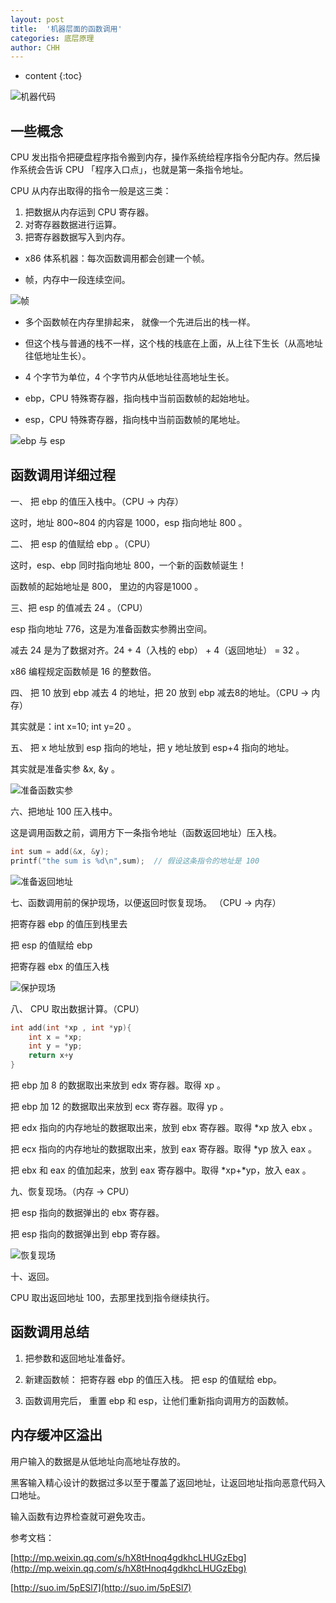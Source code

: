 ```yaml
---
layout: post
title:  '机器层面的函数调用'
categories: 底层原理
author: CHH
---
```


* content
{:toc}

![机器代码](https://upload-images.jianshu.io/upload_images/5690299-2732e7556ab769b0.png?imageMogr2/auto-orient/strip%7CimageView2/2/w/1240)




## 一些概念

CPU 发出指令把硬盘程序指令搬到内存，操作系统给程序指令分配内存。然后操作系统会告诉 CPU 「程序入口点」，也就是第一条指令地址。

CPU 从内存出取得的指令一般是这三类：

1. 把数据从内存运到 CPU 寄存器。
2. 对寄存器数据进行运算。
3. 把寄存器数据写入到内存。

- x86 体系机器：每次函数调用都会创建一个帧。

- 帧，内存中一段连续空间。

![帧](https://upload-images.jianshu.io/upload_images/5690299-9ac2704fbd57844b.png?imageMogr2/auto-orient/strip%7CimageView2/2/w/1240)

- 多个函数帧在内存里排起来， 就像一个先进后出的栈一样。

- 但这个栈与普通的栈不一样，这个栈的栈底在上面，从上往下生长（从高地址往低地址生长）。

- 4 个字节为单位，4 个字节内从低地址往高地址生长。

- ebp，CPU 特殊寄存器，指向栈中当前函数帧的起始地址。

- esp，CPU 特殊寄存器，指向栈中当前函数帧的尾地址。

![ebp 与 esp](https://upload-images.jianshu.io/upload_images/5690299-5e2a472c198422fb.png?imageMogr2/auto-orient/strip%7CimageView2/2/w/1240)

## 函数调用详细过程

一、 把 ebp 的值压入栈中。（CPU -> 内存）

这时，地址 800~804 的内容是 1000，esp 指向地址 800 。

二、 把 esp 的值赋给 ebp 。（CPU）

这时，esp、ebp 同时指向地址 800，一个新的函数帧诞生！

函数帧的起始地址是 800，  里边的内容是1000 。

三、把 esp 的值减去 24 。（CPU）

esp 指向地址 776，这是为准备函数实参腾出空间。

减去 24 是为了数据对齐。24 + 4（入栈的 ebp） + 4（返回地址） = 32 。

x86 编程规定函数帧是 16 的整数倍。

四、 把 10 放到 ebp 减去 4 的地址，把 20 放到 ebp 减去8的地址。（CPU -> 内存）

其实就是：int x=10; int y=20 。

五、 把 x 地址放到 esp 指向的地址，把 y 地址放到 esp+4 指向的地址。

其实就是准备实参 &x, &y 。

![准备函数实参](https://upload-images.jianshu.io/upload_images/5690299-7d7d108bbc47d35c.png?imageMogr2/auto-orient/strip%7CimageView2/2/w/1240)

六、把地址 100 压入栈中。

这是调用函数之前，调用方下一条指令地址（函数返回地址）压入栈。

```c
int sum = add(&x, &y); 
printf("the sum is %d\n",sum);  // 假设这条指令的地址是 100
```

![准备返回地址](https://upload-images.jianshu.io/upload_images/5690299-8f1af6e78e5346a0.png?imageMogr2/auto-orient/strip%7CimageView2/2/w/1240)

七、函数调用前的保护现场，以便返回时恢复现场。 （CPU -> 内存）

把寄存器 ebp 的值压到栈里去

把 esp 的值赋给 ebp

把寄存器 ebx 的值压入栈

![保护现场](https://upload-images.jianshu.io/upload_images/5690299-956f4ac818ebe8e0.png?imageMogr2/auto-orient/strip%7CimageView2/2/w/1240)

八、 CPU 取出数据计算。（CPU）

```c
int add(int *xp , int *yp){
    int x = *xp;
    int y = *yp;
    return x+y
}
```

把 ebp 加 8 的数据取出来放到 edx 寄存器。取得 xp 。

把 ebp 加 12 的数据取出来放到 ecx 寄存器。取得 yp 。

把 edx 指向的内存地址的数据取出来，放到 ebx 寄存器。取得 *xp 放入 ebx 。

把 ecx 指向的内存地址的数据取出来，放到 eax 寄存器。取得 *yp 放入 eax 。

把 ebx 和 eax 的值加起来，放到 eax 寄存器中。取得 *xp+\*yp，放入 eax 。

九、恢复现场。（内存 -> CPU）

把 esp 指向的数据弹出的 ebx 寄存器。

把 esp 指向的数据弹出到 ebp 寄存器。

![恢复现场](https://upload-images.jianshu.io/upload_images/5690299-fb4b0aabe9472787.png?imageMogr2/auto-orient/strip%7CimageView2/2/w/1240)

十、返回。

CPU 取出返回地址 100，去那里找到指令继续执行。

## 函数调用总结

1. 把参数和返回地址准备好。

2. 新建函数帧：
把寄存器 ebp 的值压入栈。
把 esp 的值赋给 ebp。

3. 函数调用完后， 重置 ebp 和 esp，让他们重新指向调用方的函数帧。

## 内存缓冲区溢出

用户输入的数据是从低地址向高地址存放的。

黑客输入精心设计的数据过多以至于覆盖了返回地址，让返回地址指向恶意代码入口地址。

输入函数有边界检查就可避免攻击。

参考文档：

[http://mp.weixin.qq.com/s/hX8tHnoq4gdkhcLHUGzEbg](http://mp.weixin.qq.com/s/hX8tHnoq4gdkhcLHUGzEbg)

[http://suo.im/5pESl7](http://suo.im/5pESl7)